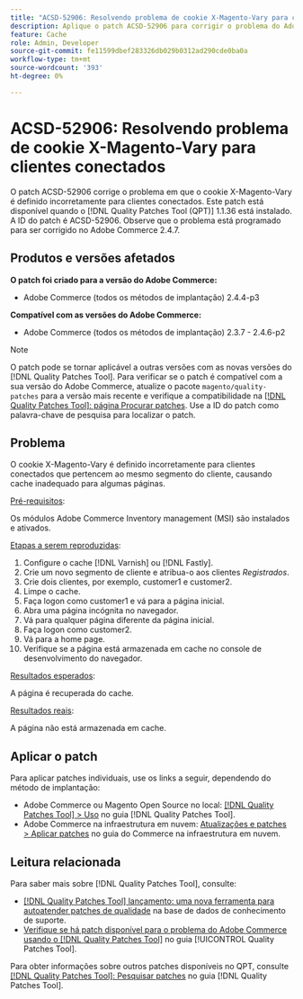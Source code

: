 ```yaml
---
title: "ACSD-52906: Resolvendo problema de cookie X-Magento-Vary para cache de cliente conectado"
description: Aplique o patch ACSD-52906 para corrigir o problema do Adobe Commerce em que o cookie X-Magento-Vary é definido incorretamente para clientes conectados.
feature: Cache
role: Admin, Developer
source-git-commit: fe11599dbef283326db029b0312ad290cde0ba0a
workflow-type: tm+mt
source-wordcount: '393'
ht-degree: 0%

---
```


# ACSD-52906: Resolvendo problema de cookie X-Magento-Vary para clientes conectados

O patch ACSD-52906 corrige o problema em que o cookie X-Magento-Vary é definido incorretamente para clientes conectados. Este patch está disponível quando o [!DNL Quality Patches Tool (QPT)] 1.1.36 está instalado. A ID do patch é ACSD-52906. Observe que o problema está programado para ser corrigido no Adobe Commerce 2.4.7.

## Produtos e versões afetados

**O patch foi criado para a versão do Adobe Commerce:**

* Adobe Commerce (todos os métodos de implantação) 2.4.4-p3

**Compatível com as versões do Adobe Commerce:**

* Adobe Commerce (todos os métodos de implantação) 2.3.7 - 2.4.6-p2

>[!NOTE]
>
>O patch pode se tornar aplicável a outras versões com as novas versões do [!DNL Quality Patches Tool]. Para verificar se o patch é compatível com a sua versão do Adobe Commerce, atualize o pacote `magento/quality-patches` para a versão mais recente e verifique a compatibilidade na [[!DNL Quality Patches Tool]: página Procurar patches](https://experienceleague.adobe.com/tools/commerce-quality-patches/index.html). Use a ID do patch como palavra-chave de pesquisa para localizar o patch.

## Problema

O cookie X-Magento-Vary é definido incorretamente para clientes conectados que pertencem ao mesmo segmento do cliente, causando cache inadequado para algumas páginas.

<u>Pré-requisitos</u>:

Os módulos Adobe Commerce Inventory management (MSI) são instalados e ativados.

<u>Etapas a serem reproduzidas</u>:

1. Configure o cache [!DNL Varnish] ou [!DNL Fastly].
1. Crie um novo segmento de cliente e atribua-o aos clientes *Registrados*.
1. Crie dois clientes, por exemplo, customer1 e customer2.
1. Limpe o cache.
1. Faça logon como customer1 e vá para a página inicial.
1. Abra uma página incógnita no navegador.
1. Vá para qualquer página diferente da página inicial.
1. Faça logon como customer2.
1. Vá para a home page.
1. Verifique se a página está armazenada em cache no console de desenvolvimento do navegador.

<u>Resultados esperados</u>:

A página é recuperada do cache.

<u>Resultados reais</u>:

A página não está armazenada em cache.

## Aplicar o patch

Para aplicar patches individuais, use os links a seguir, dependendo do método de implantação:

* Adobe Commerce ou Magento Open Source no local: [[!DNL Quality Patches Tool] > Uso](/help/tools/quality-patches-tool/usage.md) no guia [!DNL Quality Patches Tool].
* Adobe Commerce na infraestrutura em nuvem: [Atualizações e patches > Aplicar patches](https://experienceleague.adobe.com/docs/commerce-cloud-service/user-guide/develop/upgrade/apply-patches.html) no guia do Commerce na infraestrutura em nuvem.

## Leitura relacionada

Para saber mais sobre [!DNL Quality Patches Tool], consulte:

* [[!DNL Quality Patches Tool] lançamento: uma nova ferramenta para autoatender patches de qualidade](https://experienceleague.adobe.com/en/docs/commerce-knowledge-base/kb/announcements/commerce-announcements/magento-quality-patches-released-new-tool-to-self-serve-quality-patches) na base de dados de conhecimento de suporte.
* [Verifique se há patch disponível para o problema do Adobe Commerce usando o  [!DNL Quality Patches Tool]](/help/tools/quality-patches-tool/patches-available-in-qpt/check-patch-for-magento-issue-with-magento-quality-patches.md) no guia [!UICONTROL Quality Patches Tool].


Para obter informações sobre outros patches disponíveis no QPT, consulte [[!DNL Quality Patches Tool]: Pesquisar patches](https://experienceleague.adobe.com/tools/commerce-quality-patches/index.html) no guia [!DNL Quality Patches Tool].
